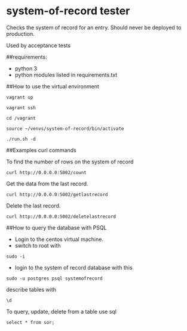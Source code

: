 # system-of-record tester
Checks the system of record for an entry.  Should never be deployed to production.

Used by acceptance tests

##requirements:
- python 3
- python modules listed in requirements.txt

##How to use the virtual environment

```
vagrant up
```

```
vagrant ssh
```

```
cd /vagrant
```

```
source ~/venvs/system-of-record/bin/activate
```

```
./run.sh -d
```


##Examples curl commands

To find the number of rows on the system of record

```
curl http://0.0.0.0:5002/count
```

Get the data from the last record.

```
curl http://0.0.0.0:5002/getlastrecord
```

Delete the last record.

```
curl http://0.0.0.0:5002/deletelastrecord
```


##How to query the database with PSQL

- Login to the centos virtual machine.
- switch to root with 

```
sudo -i
```

- login to the system of record database with this

```
sudo -u postgres psql systemofrecord
```

describe tables with 

```
\d
```

To query, update, delete from a table use sql

```
select * from sor;
```



